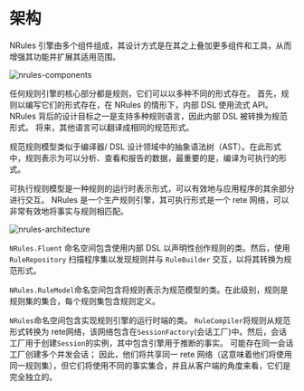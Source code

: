 # 架构

NRules 引擎由多个组件组成，其设计方式是在其之上叠加更多组件和工具，从而增强其功能并扩展其适用范围。

![nrules-components](https://static.nrules.cn/images/NRules-Components.png)

任何规则引擎的核心部分都是规则，它们可以以多种不同的形式存在。 首先，规则以编写它们的形式存在，在 NRules 的情形下，内部 DSL 使用流式 API。 NRules 背后的设计目标之一是支持多种规则语言，因此内部 DSL 被转换为规范形式。 将来，其他语言可以翻译成相同的规范形式。

规范规则模型类似于编译器/ DSL 设计领域中的抽象语法树（AST）。在此形式中，规则表示为可以分析、查看和报告的数据，最重要的是，编译为可执行的形式。

可执行规则模型是一种规则的运行时表示形式，可以有效地与应用程序的其余部分进行交互。 NRules 是一个生产规则引擎，其可执行形式是一个 rete 网络，可以非常有效地将事实与规则相匹配。

![nrules-architecture](https://static.nrules.cn/images/NRules-Architecture.png)

`NRules.Fluent` 命名空间包含使用内部 DSL 以声明性创作规则的类。然后，使用 `RuleRepository` 扫描程序集以发现规则并与 `RuleBuilder` 交互，以将其转换为规范形式。

`NRules.RuleModel`命名空间包含将规则表示为规范模型的类。在此级别，规则是规则集的集合，每个规则集包含规则定义。

`NRules`命名空间包含实现规则引擎的运行时端的类。 `RuleCompiler`将规则从规范形式转换为 rete网络，该网络包含在`SessionFactory`(会话工厂)中。然后，会话工厂用于创建`Session`的实例，其中包含引擎用于推断的事实。 可能存在同一会话工厂创建多个并发会话； 因此，他们将共享同一 rete 网络（这意味着他们将使用同一规则集），但它们将使用不同的事实集合，并且从客户端的角度来看，它们是完全独立的。
